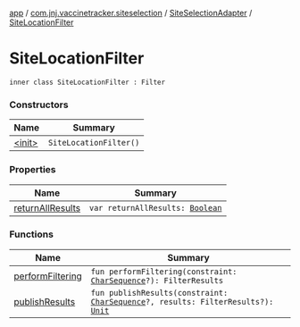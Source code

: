 [app](../../../index.md) / [com.jnj.vaccinetracker.siteselection](../../index.md) / [SiteSelectionAdapter](../index.md) / [SiteLocationFilter](./index.md)

# SiteLocationFilter

`inner class SiteLocationFilter : Filter`

### Constructors

| Name | Summary |
|---|---|
| [&lt;init&gt;](-init-.md) | `SiteLocationFilter()` |

### Properties

| Name | Summary |
|---|---|
| [returnAllResults](return-all-results.md) | `var returnAllResults: `[`Boolean`](https://kotlinlang.org/api/latest/jvm/stdlib/kotlin/-boolean/index.html) |

### Functions

| Name | Summary |
|---|---|
| [performFiltering](perform-filtering.md) | `fun performFiltering(constraint: `[`CharSequence`](https://kotlinlang.org/api/latest/jvm/stdlib/kotlin/-char-sequence/index.html)`?): FilterResults` |
| [publishResults](publish-results.md) | `fun publishResults(constraint: `[`CharSequence`](https://kotlinlang.org/api/latest/jvm/stdlib/kotlin/-char-sequence/index.html)`?, results: FilterResults?): `[`Unit`](https://kotlinlang.org/api/latest/jvm/stdlib/kotlin/-unit/index.html) |

